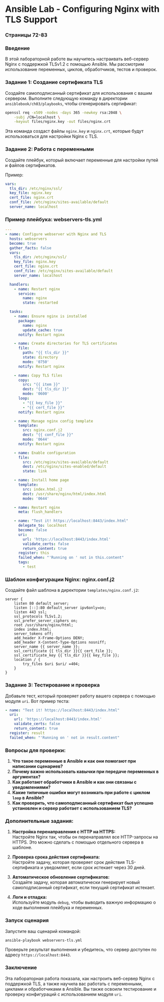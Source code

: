 
# Ansible Lab - Configuring Nginx with TLS Support

### Страницы 72-83

### Введение

В этой лабораторной работе вы научитесь настраивать веб-сервер Nginx с поддержкой TLSv1.2 с помощью Ansible. Мы рассмотрим использование переменных, циклов, обработчиков, тестов и проверок.

### Задание 1: Создание сертификата TLS

Создайте самоподписанный сертификат для использования с вашим сервером. Выполните следующую команду в директории `ansiblebook/ch03/playbooks`, чтобы сгенерировать сертификат:

```bash
openssl req -x509 -nodes -days 365 -newkey rsa:2048 \
    -subj /CN=localhost \
    -keyout files/nginx.key -out files/nginx.crt
```

Эта команда создаст файлы `nginx.key` и `nginx.crt`, которые будут использоваться для настройки Nginx с TLS.

### Задание 2: Работа с переменными

Создайте плейбук, который включает переменные для настройки путей и файлов сертификатов.

Пример:

```yaml
vars:
  tls_dir: /etc/nginx/ssl/
  key_file: nginx.key
  cert_file: nginx.crt
  conf_file: /etc/nginx/sites-available/default
  server_name: localhost
```

### Пример плейбука: webservers-tls.yml

```yaml
---
- name: Configure webserver with Nginx and TLS
  hosts: webservers
  become: true
  gather_facts: false
  vars:
    tls_dir: /etc/nginx/ssl/
    key_file: nginx.key
    cert_file: nginx.crt
    conf_file: /etc/nginx/sites-available/default
    server_name: localhost

  handlers:
    - name: Restart nginx
      service:
        name: nginx
        state: restarted

  tasks:
    - name: Ensure nginx is installed
      package:
        name: nginx
        update_cache: true
      notify: Restart nginx

    - name: Create directories for TLS certificates
      file:
        path: "{{ tls_dir }}"
        state: directory
        mode: '0750'
      notify: Restart nginx

    - name: Copy TLS files
      copy:
        src: "{{ item }}"
        dest: "{{ tls_dir }}"
        mode: '0600'
      loop:
        - "{{ key_file }}"
        - "{{ cert_file }}"
      notify: Restart nginx

    - name: Manage nginx config template
      template:
        src: nginx.conf.j2
        dest: "{{ conf_file }}"
        mode: '0644'
      notify: Restart nginx

    - name: Enable configuration
      file:
        src: /etc/nginx/sites-available/default
        dest: /etc/nginx/sites-enabled/default
        state: link

    - name: Install home page
      template:
        src: index.html.j2
        dest: /usr/share/nginx/html/index.html
        mode: '0644'

    - name: Restart nginx
      meta: flush_handlers

    - name: "Test it! https://localhost:8443/index.html"
      delegate_to: localhost
      become: false
      uri:
        url: 'https://localhost:8443/index.html'
        validate_certs: false
        return_content: true
      register: this
      failed_when: "'Running on ' not in this.content"
      tags:
        - test
```

### Шаблон конфигурации Nginx: nginx.conf.j2

Создайте файл шаблона в директории `templates/nginx.conf.j2`:

```nginx
server {
    listen 80 default_server;
    listen [::]:80 default_server ipv6only=on;
    listen 443 ssl;
    ssl_protocols TLSv1.2;
    ssl_prefer_server_ciphers on;
    root /usr/share/nginx/html;
    index index.html;
    server_tokens off;
    add_header X-Frame-Options DENY;
    add_header X-Content-Type-Options nosniff;
    server_name {{ server_name }};
    ssl_certificate {{ tls_dir }}{{ cert_file }};
    ssl_certificate_key {{ tls_dir }}{{ key_file }};
    location / {
        try_files $uri $uri/ =404;
    }
}
```

### Задание 3: Тестирование и проверка

Добавьте тест, который проверяет работу вашего сервера с помощью модуля `uri`. Вот пример теста:

```yaml
- name: "Test it! https://localhost:8443/index.html"
  uri:
    url: 'https://localhost:8443/index.html'
    validate_certs: false
    return_content: true
  register: result
  failed_when: "'Running on ' not in result.content"
```

### Вопросы для проверки:

1. **Что такое переменные в Ansible и как они помогают при написании сценариев?**
2. **Почему важно использовать кавычки при передаче переменных в аргументах?**
3. **Как работают обработчики в Ansible и как они связаны с уведомлениями?**
4. **Какие типичные ошибки могут возникать при работе с циклом `loop` в Ansible?**
5. **Как проверить, что самоподписанный сертификат был успешно установлен и сервер работает с использованием TLS?**

### Дополнительные задания:

1. **Настройка перенаправления с HTTP на HTTPS:**  
   Настройте Nginx так, чтобы он перенаправлял все HTTP-запросы на HTTPS. Это можно сделать с помощью отдельного сервера в шаблоне.

2. **Проверка срока действия сертификата:**  
   Настройте задачу, которая проверяет срок действия TLS-сертификата и уведомляет, если срок истекает через 30 дней.

3. **Автоматическое обновление сертификатов:**  
   Создайте задачу, которая автоматически генерирует новый самоподписанный сертификат, если текущий сертификат истекает.

4. **Логи и отладка:**  
   Используйте модуль `debug`, чтобы выводить важную информацию о ходе выполнения плейбука и переменных.

### Запуск сценария

Запустите ваш сценарий командой:

```bash
ansible-playbook webservers-tls.yml
```

Проверьте результат выполнения и убедитесь, что сервер доступен по адресу `https://localhost:8443`.

### Заключение

Эта лабораторная работа показала, как настроить веб-сервер Nginx с поддержкой TLS, а также научила вас работать с переменными, циклами и обработчиками в Ansible. Вы также освоили тестирование и проверку конфигураций с использованием модуля `uri`.
